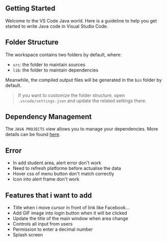 ## Getting Started

Welcome to the VS Code Java world. Here is a guideline to help you get started to write Java code in Visual Studio Code.

## Folder Structure

The workspace contains two folders by default, where:

- `src`: the folder to maintain sources
- `lib`: the folder to maintain dependencies

Meanwhile, the compiled output files will be generated in the `bin` folder by default.

> If you want to customize the folder structure, open `.vscode/settings.json` and update the related settings there.

## Dependency Management

The `JAVA PROJECTS` view allows you to manage your dependencies. More details can be found [here](https://github.com/microsoft/vscode-java-dependency#manage-dependencies).

## Error

- In add student area, alert error don't work
- Need to refresh platforme before actualise the data
- Hover css of menu button don't match correctly
- Icon into alert frame don't work

## Features that i want to add

- Title when i move cursor in front of link like Facebook...
- Add GIF image into login button when it will be clicked
- Update the title of the main window when area change
- Controls all input from users
- Permission to enter a decimal number
- Splash screen